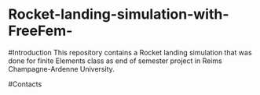 # Rocket-landing-simulation-with-FreeFem-

#Introduction
This repository contains a Rocket landing simulation that was done for finite Elements class as end of semester project in Reims Champagne-Ardenne University.


#Contacts
